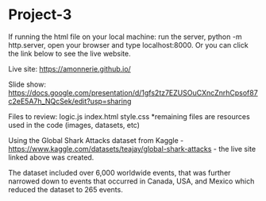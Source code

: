 # Project-3

If running the html file on your local machine: run the server, python -m http.server, open your browser and type localhost:8000. Or you can click the link below to see the live website.

Live site: https://amonnerie.github.io/

Slide show: https://docs.google.com/presentation/d/1gfs2tz7EZUSOuCXncZnrhCpsof87c2eE5A7h_NQcSek/edit?usp=sharing

Files to review:
  logic.js
  index.html
  style.css
  *remaining files are resources used in the code (images, datasets, etc)

Using the Global Shark Attacks dataset from Kaggle - https://www.kaggle.com/datasets/teajay/global-shark-attacks - the live site linked above was created.  

The dataset included over 6,000 worldwide events, that was further narrowed down to events that occurred in Canada, USA, and Mexico which reduced the dataset to 265 events. 

